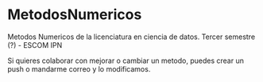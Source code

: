 # MetodosNumericos
Metodos Numericos de la licenciatura en ciencia de datos. Tercer semestre (?) - ESCOM IPN

Si quieres colaborar con mejorar o cambiar un metodo, puedes crear un push o mandarme correo y lo modificamos. 

